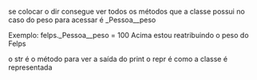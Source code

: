se colocar o dir consegue ver todos os métodos que a classe possui no caso do peso para acessar é _Pessoa__peso

Exemplo:
felps._Pessoa__peso = 100
Acima estou reatribuindo o peso do Felps

o str é o método para ver a saída do print
o repr é como a classe é representada
